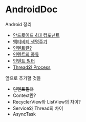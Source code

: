 # AndroidDoc
Android 정리

- [안드로이드 4대 컴포넌트](https://github.com/Jiyoung9310/AndroidDoc/blob/master/_posts/2018-05-19-Android-Components.md)
- [액티비티 생명주기](https://github.com/Jiyoung9310/AndroidDoc/blob/master/_posts/2018-05-27-Android-Activity.md)
- [인텐트란?](https://github.com/Jiyoung9310/AndroidDoc/blob/master/_posts/2018-05-29-Android-Intent.md)
- [인텐트의 종류](https://github.com/Jiyoung9310/AndroidDoc/blob/master/_posts/2018-06-17-Android-Intent(2).md)
- [인텐트 필터](https://github.com/Jiyoung9310/AndroidDoc/blob/master/_posts/2018-09-29-Android-Intent(3).md)
- [Thread와 Process](https://github.com/Jiyoung9310/AndroidDoc/blob/master/_posts/2018-10-23-Thead%EC%99%80Process.md)

앞으로 추가할 것들
- ~~인텐트필터~~
- Context란?
- RecyclerView와 ListView의 차이?
- Service와 Thread의 차이
- AsyncTask
